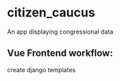 # citizen_caucus
An app displaying congressional data


## Vue Frontend workflow:
create django templates